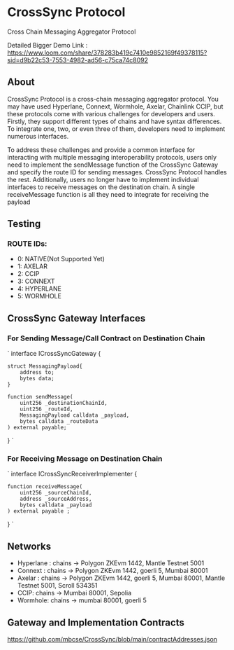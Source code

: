 # CrossSync Protocol
Cross Chain Messaging Aggregator Protocol

Detailed Bigger Demo Link : https://www.loom.com/share/378283b419c7410e9852169f49378115?sid=d9b22c53-7553-4982-ad56-c75ca74c8092

## About
CrossSync Protocol is a cross-chain messaging aggregator protocol. You may have used Hyperlane, Connext, Wormhole, Axelar, Chainlink CCIP, but these protocols come with various challenges for developers and users. Firstly, they support different types of chains and have syntax differences. To integrate one, two, or even three of them, developers need to implement numerous interfaces.

To address these challenges and provide a common interface for interacting with multiple messaging interoperability protocols, users only need to implement the sendMessage function of the CrossSync Gateway and specify the route ID for sending messages. CrossSync Protocol handles the rest. Additionally, users no longer have to implement individual interfaces to receive messages on the destination chain. A single receiveMessage function is all they need to integrate for receiving the payload

## Testing 
### ROUTE IDs:
- 0: NATIVE(Not Supported Yet)
- 1: AXELAR
- 2: CCIP
- 3: CONNEXT
- 4: HYPERLANE
- 5: WORMHOLE


## CrossSync Gateway Interfaces

### For Sending Message/Call Contract on Destination Chain
`
interface ICrossSyncGateway {

    struct MessagingPayload{
        address to;
        bytes data;
    }

    function sendMessage(
        uint256 _destinationChainId,
        uint256 _routeId,
        MessagingPayload calldata _payload,
        bytes calldata _routeData
    ) external payable;
}
`

### For Receiving Message on Destination Chain
`
interface ICrossSyncReceiverImplementer {

    function receiveMessage(
        uint256 _sourceChainId,
        address _sourceAddress,
        bytes calldata _payload
    ) external payable ;          
}
`

## Networks
- Hyperlane : chains -> Polygon ZKEvm 1442, Mantle Testnet 5001
- Connext : chains -> Polygon ZKEvm 1442, goerli 5, Mumbai 80001
- Axelar : chains -> Polygon ZKEvm 1442, goerli 5, Mumbai 80001, Mantle Testnet 5001, Scroll  534351 
- CCIP: chains  -> Mumbai 80001, Sepolia 
- Wormhole: chains -> mumbai 80001, goerli 5


## Gateway and Implementation  Contracts
https://github.com/mbcse/CrossSync/blob/main/contractAddresses.json


